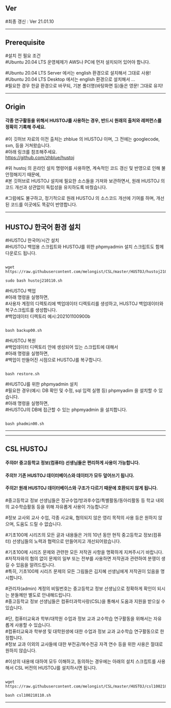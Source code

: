 ## Ver   
#최종 갱신 : Ver 21.01.10   
   
***
   
## Prerequisite   
#설치 전 필요 조건   
#Ubuntu 20.04 LTS 운영체제가 AWS나 PC에 먼저 설치되어 있어야 합니다.   
   
#Ubuntu 20.04 LTS Server  에서는 english 환경으로 설치해서 그대로 사용!   
#Ubuntu 20.04 LTS Desktop 에서는 english 환경으로 설치해서 ...   
#필요한 경우 한글 환경으로 바꾸되, 기본 폴더명(바탕화면 등)들은 영문! 그대로 유지!   
   
***
   
## Origin   
#### 각종 연구활동을 위해서 HUSTOJ를 사용하는 경우, 반드시 원래의 출처와 레퍼런스를 정확히 기록해 주세요.   
#이 깃허브 자료의 이전 출처는 zhblue 의 HUSTOJ 이며, 그 전에는 googlecode, svn, 등을 거쳐왔습니다.   
#아래 링크를 참조해주세요.   
<https://github.com/zhblue/hustoj>   
   
#위 hustoj 의 온라인 설치 명령어를 사용하면, 계속적인 코드 갱신 및 반영으로 인해 불안정해지기 때문에,   
#본 깃허브로 HUSTOJ 설치에 필요한 소스들을 가져와 보관하면서, 원래 HUSTOJ 의 코드 개선과 상관없이 독립성을 유지하도록 바꿨습니다.   
   
#그럼에도 불구하고, 정기적으로 원래 HUSTOJ 의 소스코드 개선에 기여를 하며, 개선된 코드를 이곳에도 똑같이 반영합니다.   
   
***
         
## HUSTOJ 한국어 환경 설치
#HUSTOJ 한국어/시간 설치   
#HUSTOJ 백업용 스크립트와 HUSTOJ를 위한 phpmyadmin 설치 스크립트도 함께 다운로드 됩니다.   
<pre><code>
wget https://raw.githubusercontent.com/melongist/CSL/master/HUSTOJ/hustoj210110.sh

sudo bash hustoj210110.sh
</code></pre>

#HUSTOJ 백업   
#아래 명령을 실행하면,   
#사용자 계정의 디렉토리에 백업데이터 디렉토리를 생성하고, HUSTOJ 백업데이터와 복구스크립트를 생성합니다.   
#백업데이터 디렉토리 예시:202101100900b   
<pre><code>
bash backup00.sh
</code></pre>
   
#HUSTOJ 복원   
#백업데이터 디렉토리 안에 생성되어 있는 스크립트에 대해서   
#아래 명령을 실행하면,   
#백업이 만들어진 시점으로 HUSTOJ를 복구합니다.   
<pre><code>
bash restore.sh
</code></pre>

#HUSTOJ를 위한 phpmyadmin 설치   
#필요한 경우(예시: DB 확인 및 수정, sql 입력 실행 등) phpmyadim 을 설치할 수 있습니다.   
#아래 명령을 실행하면,   
#HUSTOJ의 DB에 접근할 수 있는 phpmyadmin 을 설치합니다.   
<pre><code>
bash phadmin00.sh
</code></pre>
   
***   
***   

## CSL HUSTOJ
#### 주의0! 중고등학교 정보(컴퓨터) 선생님들은 편리하게 사용이 가능합니다.   
#### 주의1! 기존 HUSTOJ 데이터베이스와 데이터가 모두 덮어쓰기 됩니다.   
#### 주의2! 원래 HUSTOJ 데이터베이스와 구조가 다르기 때문에 호환되지 않게 됩니다.   
    
#중고등학교 정보 선생님들은 정규수업/방과후수업/특별활동/동아리활동 등 학교 내외의 교수학습활동 등을 위해 자유롭게 사용이 가능합니다!      
   
#정보 교사외 교사 수업, 각종 사교육, 협의되지 않은 영리 목적의 사용 등은 원하지 않으며, 도움도 드릴 수 없습니다.    
    
#기초100제 시리즈의 모든 글과 내용들은 거의 10년 동안 현직 중고등학교 정보(컴퓨터) 선생님들의 노력과 협력으로 만들어지고 개선되어왔습니다.   
   
#기초100제 시리즈 문제와 관련한 모든 저작권 사항을 명확하게 지켜주시기 바랍니다.   
#저작자와의 협의 없이 문제의 일부 또는 전부를 사용하면 저작권과 관련하여 분쟁이 생길 수 있음을 알려드립니다.   
#특히, 기초100제 시리즈 문제의 모든 그림들은 김지혜 선생님에게 저작권이 있음을 명시합니다.   
   
#관리자(admin) 계정의 비밀번호는 중고등학교 정보 선생님으로 정확하게 확인이 되시는 분들께만 별도로 안내해드립니다.   
#중고등학교 정보 선생님들은 컴퓨터과학사랑(CSL)을 통해서 도움과 지원을 받으실 수 있습니다.    

#단, 컴퓨터교육과 학부/대학원 수업과 정보 교과 교수학습 연구활동을 위해서는 자유롭게 사용할 수 있습니다.   
#컴퓨터교육과 학부생 및 대학원생에 대한 수업과 정보 교과 교수학습 연구활동으로 한정합니다.   
#정보 교과 이외의 교사들에 대한 부전공/복수전공 자격 연수 등을 위한 사용은 절대로 원하지 않습니다.   
   
#이상의 내용에 대하여 모두 이해하고, 동의하는 경우에는 아래의 설치 스크립트를 사용해서 CSL 버전의 HUSTOJ를 설치하시면 됩니다.   
   
<pre><code>
wget https://raw.githubusercontent.com/melongist/CSL/master/HUSTOJ/csl100210110.sh
   
bash csl100210110.sh
</code></pre>
   
***   
   
